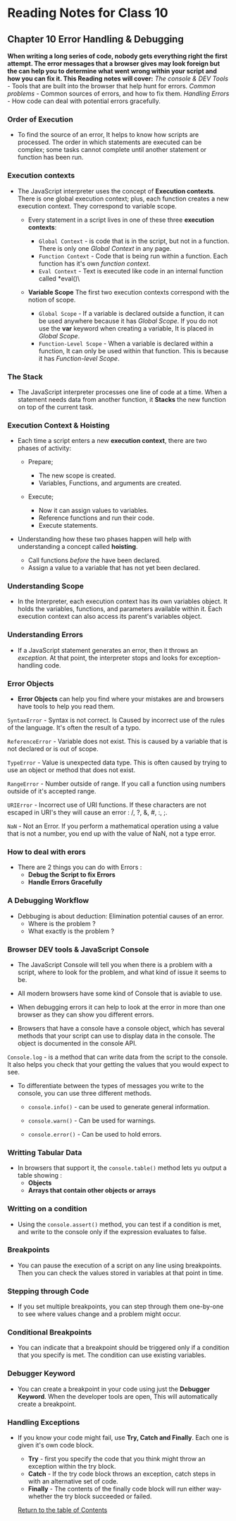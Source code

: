 # Reading Notes for Class 10
  ## Chapter 10 Error Handling & Debugging

  **When writing a long series of code, nobody gets everything right the first attempt. The error messages that a browser gives may look foreign but the can help you to determine what went wrong within your script and how you can fix it. This Reading notes will cover:**
     *The console & DEV Tools* - Tools that are built into the browser that help hunt for errors.
     *Common problems* - Common sources of errors, and how to fix them.
     *Handling Errors* - How code can deal with potential errors gracefully. 

### Order of Execution

- To find the source of an error, It helps to know how scripts are processed. The order in which statements are executed can be complex; some tasks cannot complete until another statement or function has been run.

### Execution contexts

- The JavaScript interpreter uses the concept of **Execution contexts**. There is one global execution context; plus, each function creates a new execution context. They correspond to variable scope.
  - Every statement in a script lives in one of these three **execution contexts**:
    - ``Global Context`` - is code that is in the script, but not in a function. There is only one *Global Context* in any page.
    - ``Function Context`` - Code that is being run within a function. Each function has it's own *function context*.
    - ``Eval Context`` - Text is executed like code in an internal function called *eval(\)\

  - **Variable Scope** The first two execution contexts correspond with the notion of scope.
    - ``Global Scope`` - If a variable is declared outside a function, it can be used anywhere because it has *Global Scope*. If you do not use the **var** keyword when creating a variable, It is placed in *Global Scope*.
    - ``Function-Level Scope`` - When a variable is declared within a function, It can only be used within that function. This is because it has *Function-level Scope*.

### The Stack

- The JavaScript interpreter processes one line of code at a time. When a statement needs data from another function, it **Stacks** the new function on top of the current task.

### Execution Context & Hoisting

- Each time a script enters a new **execution context**, there are two phases of activity:
  - Prepare;
    - The new scope is created.
    - Variables, Functions, and arguments are created.

  - Execute;
    - Now it can assign values to variables.
    - Reference functions and run their code.
    - Execute statements.

- Understanding how these two phases happen will help with understanding a concept called **hoisting**.
  - Call functions *before* the have been declared.
  - Assign a value to a variable that has not yet been declared.

### Understanding Scope

- In the Interpreter, each execution context has its own variables object. It holds the variables, functions, and parameters available within it. Each execution context can also access its parent's variables object.

### Understanding Errors

- If a JavaScript statement generates an error, then it throws an *exception.* At that point, the interpreter stops and looks for exception-handling code.

### Error Objects

- **Error Objects** can help you find where your mistakes are and browsers have tools to help you read them.

``SyntaxError`` - Syntax is not correct. Is Caused by incorrect use of the rules of the language. It's often the result of a typo.

``ReferenceError`` - Variable does not exist. This is caused by a variable that is not declared or is out of scope.

``TypeError`` - Value is unexpected data type. This is often caused by trying to use an object or method that does not exist.

``RangeError`` - Number outside of range. If you call a function using numbers outside of it's accepted range.

``URIError`` - Incorrect use of URI functions. If these characters are not escaped in URI's they will cause an error : /, ?, &, #, :, ;.

``NaN`` - Not an Error. If you perform a mathematical operation using a value that is not a number, you end up with the value of NaN, not a type error.

### How to deal with erors

- There are 2 things you can do with Errors :
    - **Debug the Script to fix Errors** 
    - **Handle Errors Gracefully**

### A Debugging Workflow

- Debbuging is about deduction: Elimination potential causes of an error.
  - Where is the problem ?
  - What exactly is the problem ? 

### Browser DEV tools & JavaScript Console

- The JavaScript Console will tell you when there is a problem with a script, where to look for the problem, and what kind of issue it seems to be.

- All modern browsers have some kind of Console that is aviable to use.

- When debugging errors it can help to look at the error in more than one browser as they can show you different errors.

- Browsers that have a console have a console object, which has several methods that your script can use to display data in the console. The object is documented in the console API. 

``Console.log`` - is a method that can write data from the script to the console. It also helps you check that your getting the values that you would expect to see.

- To differentiate between the types of messages you write to the console, you can use three different methods.
  - ``console.info()`` - can be used to generate general information.
  
  - ``console.warn()`` - Can be used for warnings.

  - ``console.error()`` - Can be used to hold errors.

### Writting Tabular Data

- In browsers that support it, the ``console.table()`` method lets yu output a table showing :
    - **Objects**
    - **Arrays that contain other objects or arrays**

### Writting on a condition 

- Using the ``console.assert()`` method, you can test if a condition is met, and write to the console only if the expression evaluates to false. 

### Breakpoints

- You can pause the execution of a script on any line using breakpoints. Then you can check the values stored in variables at that point in time.

### Stepping through Code

- If you set multiple breakpoints, you can step through them one-by-one to see where values change and a problem might occur.

### Conditional Breakpoints

- You can indicate that a breakpoint should be triggered only if a condition that you specify is met. The condition can use existing variables.

### Debugger Keyword

- You can create a breakpoint in your code using just the **Debugger Keyword**. When the developer tools are open, This will automatically create a breakpoint.

### Handling Exceptions

- If you know your code might fail, use **Try, Catch and Finally**. Each one is given it's own code block.
  - **Try** - first you specify the code that you think might throw an exception within the try block.
  - **Catch** - If the try code block throws an exception, catch steps in with an alternative set of code.
  - **Finally** - The contents of the finally code block will run either way- whether the try block succeeded or failed.




  [Return to the table of Contents](README.md)


